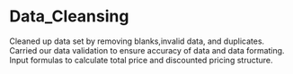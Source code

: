 # Data_Cleansing
Cleaned up data set by removing blanks,invalid data, and duplicates. Carried our data validation to ensure accuracy of data and data formating. Input formulas to calculate total price and discounted pricing structure.
